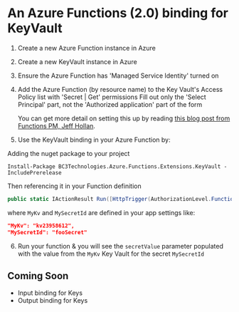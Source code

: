 # An Azure Functions (2.0) binding for KeyVault
1. Create a new Azure Function instance in Azure
1. Create a new KeyVault instance in Azure
1. Ensure the Azure Function has 'Managed Service Identity' turned on
1. Add the Azure Function (by resource name) to the Key Vault's Access Policy list with 'Secret | Get' permissions
	Fill out only the 'Select Principal' part, not the 'Authorized application' part of the form

    You can get more detail on setting this up by reading [this blog post from Functions PM, Jeff Hollan](https://medium.com/statuscode/getting-key-vault-secrets-in-azure-functions-37620fd20a0b).
1. Use the KeyVault binding in your Azure Function by:

Adding the nuget package to your project

~~~
Install-Package BC3Technologies.Azure.Functions.Extensions.KeyVault -IncludePrerelease
~~~

Then referencing it in your Function definition

```csharp
public static IActionResult Run([HttpTrigger(AuthorizationLevel.Function, "get", Route = null)]HttpRequest req, [KeyVaultSecret(@"MyKv", @"MySecretId")]string secretValue, ILogger log)
```

where `MyKv` and `MySecretId` are defined in your app settings like:
```json
"MyKv": "kv23958612",
"MySecretId": "fooSecret"
```

6. Run your function & you will see the `secretValue` parameter populated with the value from the `MyKv` Key Vault for the secret `MySecretId`

## Coming Soon
- Input binding for Keys
- Output binding for Keys